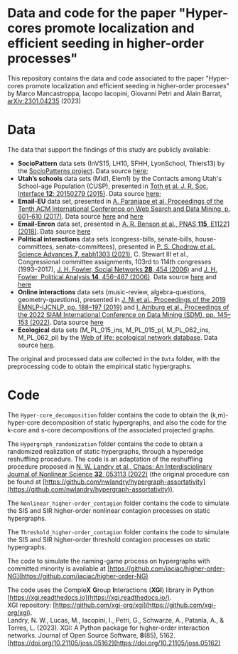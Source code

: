# Data and code for the paper "Hyper-cores promote localization and efficient seeding in higher-order processes"
This repository contains the data and code associated to the paper "Hyper-cores promote localization and efficient seeding in higher-order processes" by Marco Mancastroppa, Iacopo Iacopini, Giovanni Petri and Alain Barrat, [arXiv:2301.04235](https://arxiv.org/abs/2301.04235) (2023)
# Data
The data that support the findings of this study are publicly available:
* **SocioPattern** data sets (InVS15, LH10, SFHH, LyonSchool, Thiers13) by the [SocioPatterns project](http://www.sociopatterns.org/). Data source [here](http://www.sociopatterns.org/datasets/);
* **Utah’s schools** data sets (Mid1, Elem1) by the Contacts among Utah's School-age Population (CUSP), presented in [Toth et al. J. R. Soc. Interface **12**: 20150279 (2015)](https://royalsocietypublishing.org/doi/10.1098/rsif.2015.0279). Data source [here](https://royalsocietypublishing.org/doi/suppl/10.1098/rsif.2015.0279);
* **Email-EU** data set, presented in [A. Paranjape et al. Proceedings of the Tenth ACM International Conference on Web Search and Data Mining, p. 601–610 (2017)](https://dl.acm.org/doi/10.1145/3018661.3018731). Data source [here](https://www.cs.cornell.edu/~arb/data/) and [here](https://github.com/iaciac/higher-order-NG)  
* **Email-Enron** data set, presented in [A. R. Benson et al., PNAS **115**, E11221 (2018)](https://www.pnas.org/doi/10.1073/pnas.1800683115). Data source [here](https://www.cs.cornell.edu/~arb/data/)
* **Political interactions** data sets (congress-bills, senate-bills, house-committees, senate-committees), presented in [P. S. Chodrow et al., Science Advances **7**, eabh1303 (2021)](https://www.science.org/doi/10.1126/sciadv.abh1303), C. Stewart III et al., Congressional committee assignments, 103rd to 114th congresses (1993–2017), [J. H. Fowler, Social Networks **28**, 454 (2006)](https://doi.org/10.1016/j.socnet.2005.11.003) and [J. H. Fowler, Political Analysis **14**, 456–487 (2006)](https://doi.org/10.1093/pan/mpl002). Data source [here](https://www.cs.cornell.edu/~arb/data/) and [here](https://github.com/iaciac/higher-order-NG)  
* **Online interactions** data sets (music-review, algebra-questions, geometry-questions), presented in [J. Ni et al., Proceedings of the 2019 EMNLP-IJCNLP, pp. 188–197 (2019)](https://aclanthology.org/D19-1018/) and [I. Amburg et al., Proceedings of the 2022 SIAM International Conference on Data Mining (SDM), pp. 145–153 (2022)](https://epubs.siam.org/doi/10.1137/1.9781611977172.17). Data source [here](https://www.cs.cornell.edu/~arb/data/)
* **Ecological** data sets (M_PL_015_ins, M_PL_015_pl, M_PL_062_ins, M_PL_062_pl) by the [Web of life: ecological network database](https://www.web-of-life.es ). Data source [here](https://www.web-of-life.es).

The original and processed data are collected in the `Data` folder, with the preprocessing code to obtain the empirical static hypergraphs.
# Code

The `Hyper-core_decomposition` folder contains the code to obtain the (k,m)-hyper-core decomposition of static hypergraphs, and also the code for the k-core and s-core decompositions of the associated projected graphs. 

The `Hypergraph_randomization` folder contains the code to obtain a randomized realization of static hypergraphs, through a hyperedge reshuffling procedure. The code is an adaptation of the reshuffling procedure proposed in [N. W. Landry et al., Chaos: An Interdisciplinary Journal of Nonlinear Science **32**, 053113 (2022)](https://doi.org/10.1063/5.0086905) (the original procedure can be found at [https://github.com/nwlandry/hypergraph-assortativity](https://github.com/nwlandry/hypergraph-assortativity)).  

The `Nonlinear_higher-order_contagion` folder contains the code to simulate the SIS and SIR higher-order nonlinear contagion processes on static hypergraphs.  

The `Threshold_higher-order_contagion` folder contains the code to simulate the SIS and SIR higher-order threshold contagion processes on static hypergraphs.  

The code to simulate the naming-game process on hypergraphs with committed minority is available at [https://github.com/iaciac/higher-order-NG](https://github.com/iaciac/higher-order-NG)

The code uses the Comple**X** **G**roup **I**nteractions (**XGI**) library in Python [https://xgi.readthedocs.io](https://xgi.readthedocs.io/).  
XGI repository: [https://github.com/xgi-org/xgi](https://github.com/xgi-org/xgi).   
Landry, N. W., Lucas, M., Iacopini, I., Petri, G., Schwarze, A., Patania, A., & Torres, L. (2023). XGI: A Python package for higher-order interaction networks. Journal of Open Source Software, **8**(85), 5162. [https://doi.org/10.21105/joss.05162](https://doi.org/10.21105/joss.05162)
